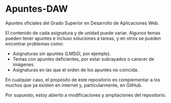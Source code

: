 # Apuntes-DAW

Apuntes oficiales del Grado Superior en Desarrollo de Aplicaciones Web.

El contenido de cada asignatura y de unidad puede variar. Algunos temas pueden tener apuntes e incluso soluciones a tareas, y en otros se pueden encontrar problemas como:

- Asignaturas sin apuntes (LMSGI, por ejemplo).
- Temas con apuntes deficientes, por estar subrayados o carecer de imágenes.
- Asignaturas en las que el orden de los apuntes no coincida.

En cualquier caso, el propósito de este repositorio es complementar a los muchos que ya existen en internet y, particularmente, en GitHub.

Por supuesto, estoy abierto a modificaciones y ampliaciones del repositorio.

